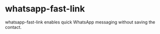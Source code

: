 # whatsapp-fast-link
whatsapp-fast-link enables quick WhatsApp messaging without saving the contact.
